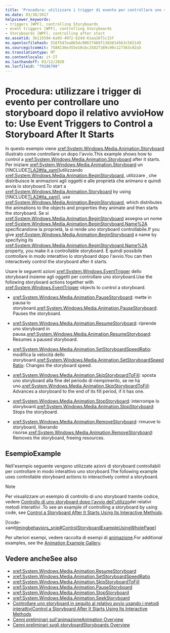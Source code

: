 ```yaml
---
title: 'Procedura: utilizzare i trigger di evento per controllare uno storyboard dopo il relativo avvio'
ms.date: 03/30/2017
helpviewer_keywords:
- triggers [WPF], controlling Storyboards
- event triggers [WPF], controlling Storyboards
- Storyboards [WPF], controlling after start
ms.assetid: 3b115594-6a93-4972-b24d-61aa16f1c15f
ms.openlocfilehash: 518f5d7ea0b5dc00677489f1383814563c565145
ms.sourcegitcommit: 7588136e355e10cbc2582f389c90c127363c02a5
ms.translationtype: MT
ms.contentlocale: it-IT
ms.lasthandoff: 03/12/2020
ms.locfileid: "79186708"
---
```

# <a name="how-to-use-event-triggers-to-control-a-storyboard-after-it-starts"></a><span data-ttu-id="e5cb1-102">Procedura: utilizzare i trigger di evento per controllare uno storyboard dopo il relativo avvio</span><span class="sxs-lookup"><span data-stu-id="e5cb1-102">How to: Use Event Triggers to Control a Storyboard After It Starts</span></span>

<span data-ttu-id="e5cb1-103">In questo esempio viene <xref:System.Windows.Media.Animation.Storyboard> illustrato come controllare un dopo l'avvio.</span><span class="sxs-lookup"><span data-stu-id="e5cb1-103">This example shows how to control a <xref:System.Windows.Media.Animation.Storyboard> after it starts.</span></span> <span data-ttu-id="e5cb1-104">Per iniziare <xref:System.Windows.Media.Animation.Storyboard> un [!INCLUDE[TLA2#tla_xaml](../../../../includes/tla2sharptla-xaml-md.md)]utilizzando <xref:System.Windows.Media.Animation.BeginStoryboard>, utilizzare , che distribuisce le animazioni agli oggetti e alle proprietà che animano e quindi avvia lo storyboard.</span><span class="sxs-lookup"><span data-stu-id="e5cb1-104">To start a <xref:System.Windows.Media.Animation.Storyboard> by using [!INCLUDE[TLA2#tla_xaml](../../../../includes/tla2sharptla-xaml-md.md)], use <xref:System.Windows.Media.Animation.BeginStoryboard>, which distributes the animations to the objects and properties they animate and then starts the storyboard.</span></span> <span data-ttu-id="e5cb1-105">Se si <xref:System.Windows.Media.Animation.BeginStoryboard> assegna un nome <xref:System.Windows.Media.Animation.BeginStoryboard.Name%2A> specificandone la proprietà, la si rende uno storyboard controllabile.</span><span class="sxs-lookup"><span data-stu-id="e5cb1-105">If you give <xref:System.Windows.Media.Animation.BeginStoryboard> a name by specifying its <xref:System.Windows.Media.Animation.BeginStoryboard.Name%2A> property, you make it a controllable storyboard.</span></span> <span data-ttu-id="e5cb1-106">È quindi possibile controllare in modo interattivo lo storyboard dopo l'avvio.</span><span class="sxs-lookup"><span data-stu-id="e5cb1-106">You can then interactively control the storyboard after it starts.</span></span>

<span data-ttu-id="e5cb1-107">Usare le seguenti azioni <xref:System.Windows.EventTrigger> dello storyboard insieme agli oggetti per controllare uno storyboard.</span><span class="sxs-lookup"><span data-stu-id="e5cb1-107">Use the following storyboard actions together with <xref:System.Windows.EventTrigger> objects to control a storyboard.</span></span>

- <span data-ttu-id="e5cb1-108"><xref:System.Windows.Media.Animation.PauseStoryboard>: mette in pausa lo storyboard.</span><span class="sxs-lookup"><span data-stu-id="e5cb1-108"><xref:System.Windows.Media.Animation.PauseStoryboard>: Pauses the storyboard.</span></span>

- <span data-ttu-id="e5cb1-109"><xref:System.Windows.Media.Animation.ResumeStoryboard>: riprende uno storyboard in pausa.</span><span class="sxs-lookup"><span data-stu-id="e5cb1-109"><xref:System.Windows.Media.Animation.ResumeStoryboard>: Resumes a paused storyboard.</span></span>

- <span data-ttu-id="e5cb1-110"><xref:System.Windows.Media.Animation.SetStoryboardSpeedRatio>: modifica la velocità dello storyboard.</span><span class="sxs-lookup"><span data-stu-id="e5cb1-110"><xref:System.Windows.Media.Animation.SetStoryboardSpeedRatio>: Changes the storyboard speed.</span></span>

- <span data-ttu-id="e5cb1-111"><xref:System.Windows.Media.Animation.SkipStoryboardToFill>: sposta uno storyboard alla fine del periodo di riempimento, se ne ha uno.</span><span class="sxs-lookup"><span data-stu-id="e5cb1-111"><xref:System.Windows.Media.Animation.SkipStoryboardToFill>: Advances a storyboard to the end of its fill period, if it has one.</span></span>

- <span data-ttu-id="e5cb1-112"><xref:System.Windows.Media.Animation.StopStoryboard>: interrompe lo storyboard.</span><span class="sxs-lookup"><span data-stu-id="e5cb1-112"><xref:System.Windows.Media.Animation.StopStoryboard>: Stops the storyboard.</span></span>

- <span data-ttu-id="e5cb1-113"><xref:System.Windows.Media.Animation.RemoveStoryboard>: rimuove lo storyboard, liberando risorse.</span><span class="sxs-lookup"><span data-stu-id="e5cb1-113"><xref:System.Windows.Media.Animation.RemoveStoryboard>: Removes the storyboard, freeing resources.</span></span>

## <a name="example"></a><span data-ttu-id="e5cb1-114">Esempio</span><span class="sxs-lookup"><span data-stu-id="e5cb1-114">Example</span></span>

<span data-ttu-id="e5cb1-115">Nell'esempio seguente vengono utilizzate azioni di storyboard controllabili per controllare in modo interattivo uno storyboard.</span><span class="sxs-lookup"><span data-stu-id="e5cb1-115">The following example uses controllable storyboard actions to interactively control a storyboard.</span></span>

> [!NOTE]
> <span data-ttu-id="e5cb1-116">Per visualizzare un esempio di controllo di uno storyboard tramite codice, vedere [Controllo di uno storyboard dopo l'avvio dell'utilizzo](how-to-control-a-storyboard-after-it-starts.md)dei relativi metodi interattivi .</span><span class="sxs-lookup"><span data-stu-id="e5cb1-116">To see an example of controlling a storyboard by using code, see [Control a Storyboard After It Starts Using Its Interactive Methods](how-to-control-a-storyboard-after-it-starts.md).</span></span>

[!code-xaml[timingbehaviors_snip#ControlStoryboardExampleUsingWholePage](~/samples/snippets/csharp/VS_Snippets_Wpf/timingbehaviors_snip/CSharp/ControlStoryboardExample.xaml#controlstoryboardexampleusingwholepage)]

<span data-ttu-id="e5cb1-117">Per ulteriori esempi, vedere raccolta di esempi di [animazione](https://github.com/Microsoft/WPF-Samples/tree/master/Animation/AnimationExamples).</span><span class="sxs-lookup"><span data-stu-id="e5cb1-117">For additional examples, see the [Animation Example Gallery](https://github.com/Microsoft/WPF-Samples/tree/master/Animation/AnimationExamples).</span></span>

## <a name="see-also"></a><span data-ttu-id="e5cb1-118">Vedere anche</span><span class="sxs-lookup"><span data-stu-id="e5cb1-118">See also</span></span>

- <xref:System.Windows.Media.Animation.ResumeStoryboard>
- <xref:System.Windows.Media.Animation.SetStoryboardSpeedRatio>
- <xref:System.Windows.Media.Animation.SkipStoryboardToFill>
- <xref:System.Windows.Media.Animation.PauseStoryboard>
- <xref:System.Windows.Media.Animation.StopStoryboard>
- <xref:System.Windows.Media.Animation.SeekStoryboard>
- [<span data-ttu-id="e5cb1-119">Controllare uno storyboard in seguito al relativo avvio usando i metodi interattivi</span><span class="sxs-lookup"><span data-stu-id="e5cb1-119">Control a Storyboard After It Starts Using Its Interactive Methods</span></span>](how-to-control-a-storyboard-after-it-starts.md)
- [<span data-ttu-id="e5cb1-120">Cenni preliminari sull'animazione</span><span class="sxs-lookup"><span data-stu-id="e5cb1-120">Animation Overview</span></span>](animation-overview.md)
- [<span data-ttu-id="e5cb1-121">Cenni preliminari sugli storyboard</span><span class="sxs-lookup"><span data-stu-id="e5cb1-121">Storyboards Overview</span></span>](storyboards-overview.md)
